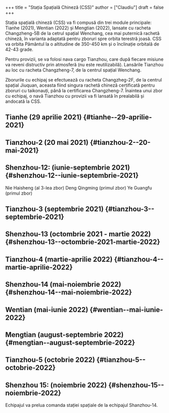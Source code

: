 +++
title = "Stația Spațială Chineză (CSS)"
author = ["Claudiu"]
draft = false
+++

Stația spațială chineză (CSS) va fi compusă din trei module principale: Tianhe (2021), Wentian (2022) și Mengtian (2022), lansate cu racheta Changzheng-5B de la cetrul spațial Wenchang, cea mai puternică rachetă chineză, în varianta adaptată pentru zboruri spre orbita terestră joasă. CSS va orbita Pământul la o altitudine de 350-450 km și o înclinație orbitală de 42-43 grade.

Pentru provizii, se va folosi nava cargo Tianzhou, care după fiecare misiune va reveni distructiv prin atmosferă (nu este reutilizabilă). Lansările Tianzhou au loc cu racheta Changzheng-7, de la centrul spațial Wenchang.

Zborurile cu echipaj se efectuează cu racheta Changzheg-2F, de la centrul spațial Jiuquan, aceasta fiind singura rachetă chineză certificată pentru zboruri cu taikonauți, până la certificarea Changzheng-7. Înaintea unui zbor cu echipaj, o navă Tianzhou cu provizii va fi lansată în prealabilă și andocată la CSS.


## Tianhe (29 aprilie 2021) {#tianhe--29-aprilie-2021}


## Tianzhou-2 (20 mai 2021) {#tianzhou-2--20-mai-2021}


## Shenzhou-12: (iunie-septembrie 2021) {#shenzhou-12--iunie-septembrie-2021}

Nie Haisheng (al 3-lea zbor)
Deng Qingming (primul zbor)
Ye Guangfu (primul zbor)


## Tianzhou-3 (septembrie 2021) {#tianzhou-3--septembrie-2021}


## Shenzhou-13 (octombrie 2021 - martie 2022) {#shenzhou-13--octombrie-2021-martie-2022}


## Tianzhou-4 (martie-aprilie 2022) {#tianzhou-4--martie-aprilie-2022}


## Shenzhou-14 (mai-noiembrie 2022) {#shenzhou-14--mai-noiembrie-2022}


## Wentian (mai-iunie 2022) {#wentian--mai-iunie-2022}


## Mengtian (august-septembrie 2022) {#mengtian--august-septembrie-2022}


## Tianzhou-5 (octobrie 2022) {#tianzhou-5--octobrie-2022}


## Shenzhou 15: (noiembrie 2022) {#shenzhou-15--noiembrie-2022}

Echipajul  va prelua comanda stației spațiale de la echipajul Shanzhou-14.